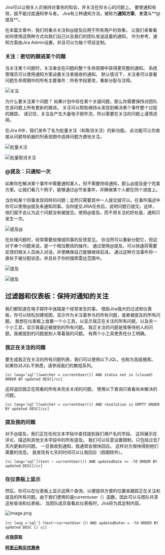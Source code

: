 Jira可以让相关人员保持对事务的知会，并关注在你关心的问题上。 要使通知有效，就不能过度通知参与者。 Jira有三种通知方法，被称为**通知方案**，**关注**与**@提及**。

在本篇文章中，我们将重点关注和@提及应用于所有用户的效果。 让我们来看看如何使用这两种方式向我们自己以及我们的团队发送适量的通知。 作为参考，通知方案由Jira Admin设置，并且可以为每个项目定制。


### 关注：密切的跟进某个问题


当关注某个问题时，关注者会在问题的整个生命周期中获得更完整的通知。 系统管理员可以使用通知方案设置关注者接收的通知。 默认情况下，关注者可以查看问题生命周期中的所有主要事件：所有字段更改，重新分配与注释。

![关注](http://upload-images.jianshu.io/upload_images/2859735-16991942251ef6fd.png?imageMogr2/auto-orient/strip%7CimageView2/2/w/1240)

为什么要关注某个问题？ 如果计划中存在某个关键问题，那么你需要保持对团队在该问题上所有更新的跟进。 关注可以帮助保持从发现到解决某个事件整个过程的跟踪。 请记住，关注会产生大量电子邮件流，所以需要在关注的问题上谨慎选择。

在Jira 6中，我们发布了名为批量关注（和取消关注）的新功能。 此功能可让你直接从问题导航器的列表视图中选择问题方便地关注。

![批量关注](http://upload-images.jianshu.io/upload_images/2859735-f32470407d5ac5eb.png?imageMogr2/auto-orient/strip%7CimageView2/2/w/1240)

![批量取消关注](http://upload-images.jianshu.io/upload_images/2859735-1146b9fe73b0b11e.png?imageMogr2/auto-orient/strip%7CimageView2/2/w/1240)


### @提及：只通知一次

如果你在解决某个事件中需要通知某人，但不需要持续通知，那么@提及是个完美方案。让我们看几个例子，能够通过@节省事件，并确保某个人都在同个进度上。

当你和某个同事发现同样的问题；显然只需要其中一人提交就可以。在事件描述中你可以使用@提及来通知同事。当你提交JIRA任务后，说明问题已提交。这样，他们就不会认为这个问题没有被提交。使用@提及，而不用关注的好处是，通知只发生一次。

![提及@](http://upload-images.jianshu.io/upload_images/2859735-cff94cdc2df7af82.png?imageMogr2/auto-orient/strip%7CimageView2/2/w/1240)

在处理问题时，经常需要经理或同事的反馈意见。 你当然可以重新分配它，但这对于单个问题来说，是一个相当繁琐的操作。 通过使用@提及，可以快速将需要反馈的相关人员纳入对话，并使确保自己能够继续前进。 通过这种方法事件将一直处于被分配状态，并且处于你的搜索雷达范围中。

![提及](http://upload-images.jianshu.io/upload_images/2859735-6e70548067f9d603.png?imageMogr2/auto-orient/strip%7CimageView2/2/w/1240)

![提及](http://upload-images.jianshu.io/upload_images/2859735-20da74de5353c34c.png?imageMogr2/auto-orient/strip%7CimageView2/2/w/1240)

## 过滤器和仪表板：保持对通知的关注

我们都知道在电子邮件中迷路是个经常发生的事。 借助Jira强大的过滤和仪表板，你可以轻松创建视图，显示作为关注着参与的所有问题，或者被提及的所有问题。 我想在仪表板上放置一个小工具，以显示我正在关注的所有问题，以及另一个小工具，显示我最近被提到的所有问题。 我正关注的问题是我等待别人的问题，我被提到的问题是别人等着我的问题。 有两个小工具使责任分工明确。

### 我正在关注的问题


要生成我正在关注的所有问题列表，我们可以使用以下JQL，也称为高级搜索。 如果你对JQL不熟悉，请参阅我们的教程系列。

```
[cc lang=’sql’](watcher = currentUser()) AND status not in (closed) ORDER BY updated DESC[/cc]
```
这将返回我正在观看的所有未完全关闭的问题。 使用以下查询只查看尚未解决的问题。

```
[cc lang=’sql’](watcher = currentUser()) AND resolution is EMPTY ORDER BY updated DESC[/cc]
```

### 提及我的问题

对于@提及，我们正在任何文本字段中查找提到我们用户名的字段。 这将展示在评论、描述和其他文本字段中的所有提及。 我们可以任意设置限制，只包括过去7天内更新的问题。 一旦我收到通知，我通常会很快回应。 这样对方很快得到他们需要的信息。 我发现有七天的时间可以让我回应（假期除外）。
```
[cc lang=’sql’](text ~ currentUser()) AND updatedDate >= -7d ORDER BY updated DESC[/cc]
```
### 在仪表板上显示

然后，你可以在仪表板上显示这两个查询，以便提供方便的位置来跟踪正在关注和提及的所有问题。由于我们使用的是currentuser（）函数，因此可以与团队共享这些查询和仪表板。 当团队成员查看此仪表板时，Jira将为其定制内容。

![image.png](http://upload-images.jianshu.io/upload_images/2859735-0519977ecb69f642.png?imageMogr2/auto-orient/strip%7CimageView2/2/w/1240)

```
[cc lang ='sql']（text〜currentUser（））AND updatedDate> = -7d ORDER BY updated DESC [/ cc]
```

**点我获取** 

 [**阿里云购买优惠券**](https://link.jianshu.com/?t=https://promotion.aliyun.com/ntms/act/ambassador/sharetouser.html?userCode=ym6mcf8h&utm_source=ym6mcf8h)
